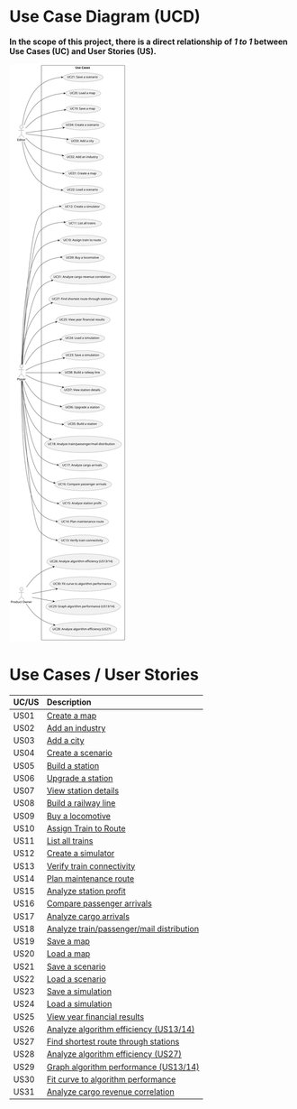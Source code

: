 # Use Case Diagram (UCD)

**In the scope of this project, there is a direct relationship of _1 to 1_ between Use Cases (UC) and User Stories (US).**

![Use Case Diagram](svg/use-case-diagram.svg)

# Use Cases / User Stories
| UC/US | Description                                                            |                   
|:------|:-----------------------------------------------------------------------|
| US01  | [Create a map](../../US01/US01-README.md)                              |
| US02  | [Add an industry](../../US02/US02-README.md)                           |
| US03  | [Add a city](../../US03/US03-README.md)                                |
| US04  | [Create a scenario](../../US04/US04-README.md)                         |
| US05  | [Build a station](../../US05/US05-README.md)                           |
| US06  | [Upgrade a station](../../US06/US06-README.md)                         |
| US07  | [View station details](../../US07/US07-README.md)                      |
| US08  | [Build a railway line](../../US08/US08-README.md)                      |
| US09  | [Buy a locomotive](../../US09/US09-README.md)                          |
| US10  | [Assign Train to Route](../../US10/US10-README.md)                     |
| US11  | [List all trains](../../US11/US11-README.md)                           |
| US12  | [Create a simulator](../../US12/US12-README.md)                        |
| US13  | [Verify train connectivity](../../US13/US13-README.md)                 |
| US14  | [Plan maintenance route](../../US14/US14-README.md)                    |
| US15  | [Analyze station profit](../../US15/US15-README.md)                    |
| US16  | [Compare passenger arrivals](../../US16/US16-README.md)                |
| US17  | [Analyze cargo arrivals](../../US17/US17-README.md)                    |
| US18  | [Analyze train/passenger/mail distribution](../../US18/US18-README.md) |
| US19  | [Save a map](../../US19/US19-README.md)                                |
| US20  | [Load a map](../../US20/US20-README.md)                                |
| US21  | [Save a scenario](../../US21/US21-README.md)                           |
| US22  | [Load a scenario](../../US22/US22-README.md)                           |
| US23  | [Save a simulation](../../US23/US23-README.md)                         |
| US24  | [Load a simulation](../../US24/US24-README.md)                         |
| US25  | [View year financial results](../../US25/US25-README.md)               |
| US26  | [Analyze algorithm efficiency (US13/14)](../../US26/US26-README.md)    |
| US27  | [Find shortest route through stations](../../US27/US27-README.md)      |
| US28  | [Analyze algorithm efficiency (US27)](../../US28/US28-README.md)       |
| US29  | [Graph algorithm performance (US13/14)](../../US29/US29-README.md)     |
| US30  | [Fit curve to algorithm performance](../../US30/US30-README.md)        |
| US31  | [Analyze cargo revenue correlation](../../US31/US31-README.md)         |

